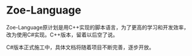 # Zoe-Language

Zoe-Language原计划是用C++实现的脚本语言，为了更高的学习和开发效率，改为使用C#实现。C++版本，留着以后空了说。

C#版本正式施工中，具体文档将随着项目不断完善，逐步开放。
